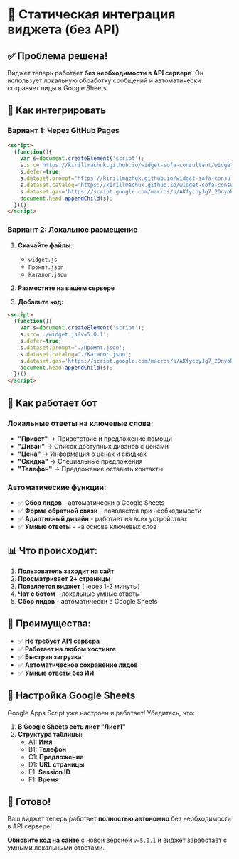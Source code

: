 # 🚀 Статическая интеграция виджета (без API)

## ✅ Проблема решена!

Виджет теперь работает **без необходимости в API сервере**. Он использует локальную обработку сообщений и автоматически сохраняет лиды в Google Sheets.

## 🔧 Как интегрировать

### Вариант 1: Через GitHub Pages

```html
<script>
  (function(){
    var s=document.createElement('script');
    s.src='https://kirillmachuk.github.io/widget-sofa-consultant/widget.js?v=5.0.1';
    s.defer=true;
    s.dataset.prompt='https://kirillmachuk.github.io/widget-sofa-consultant/Промпт.json';
    s.dataset.catalog='https://kirillmachuk.github.io/widget-sofa-consultant/Каталог.json';
    s.dataset.gas='https://script.google.com/macros/s/AKfycbyJg7_2DnyoROYCl_TrH4G7jzHTUD8MJnVy7Suf62o4m7zOA9nzPqKSP_pmUKXFaV3T7w/exec';
    document.head.appendChild(s);
  })();
</script>
```

### Вариант 2: Локальное размещение

1. **Скачайте файлы:**
   - `widget.js`
   - `Промпт.json`
   - `Каталог.json`

2. **Разместите на вашем сервере**

3. **Добавьте код:**
```html
<script>
  (function(){
    var s=document.createElement('script');
    s.src='./widget.js?v=5.0.1';
    s.defer=true;
    s.dataset.prompt='./Промпт.json';
    s.dataset.catalog='./Каталог.json';
    s.dataset.gas='https://script.google.com/macros/s/AKfycbyJg7_2DnyoROYCl_TrH4G7jzHTUD8MJnVy7Suf62o4m7zOA9nzPqKSP_pmUKXFaV3T7w/exec';
    document.head.appendChild(s);
  })();
</script>
```

## 🤖 Как работает бот

### Локальные ответы на ключевые слова:

- **"Привет"** → Приветствие и предложение помощи
- **"Диван"** → Список доступных диванов с ценами
- **"Цена"** → Информация о ценах и скидках
- **"Скидка"** → Специальные предложения
- **"Телефон"** → Предложение оставить контакты

### Автоматические функции:

- ✅ **Сбор лидов** - автоматически в Google Sheets
- ✅ **Форма обратной связи** - появляется при необходимости
- ✅ **Адаптивный дизайн** - работает на всех устройствах
- ✅ **Умные ответы** - на основе ключевых слов

## 📊 Что происходит:

1. **Пользователь заходит на сайт**
2. **Просматривает 2+ страницы**
3. **Появляется виджет** (через 1-2 минуты)
4. **Чат с ботом** - локальные умные ответы
5. **Сбор лидов** - автоматически в Google Sheets

## 🎯 Преимущества:

- ✅ **Не требует API сервера**
- ✅ **Работает на любом хостинге**
- ✅ **Быстрая загрузка**
- ✅ **Автоматическое сохранение лидов**
- ✅ **Умные ответы без ИИ**

## 🔧 Настройка Google Sheets

Google Apps Script уже настроен и работает! Убедитесь, что:

1. **В Google Sheets есть лист "Лист1"**
2. **Структура таблицы:**
   - A1: **Имя**
   - B1: **Телефон** 
   - C1: **Предложение**
   - D1: **URL страницы**
   - E1: **Session ID**
   - F1: **Время**

## 🚀 Готово!

Ваш виджет теперь работает **полностью автономно** без необходимости в API сервере!

**Обновите код на сайте** с новой версией `v=5.0.1` и виджет заработает с умными локальными ответами.
